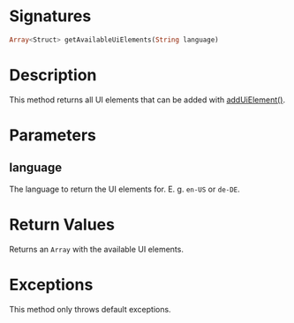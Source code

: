 <!---
{
    "category": "UI",
    "name": "getAvailableUiElements",
    "shortDescription": "Returns UI elements that can be added"
}
--->

# Signatures

```php
Array<Struct> getAvailableUiElements(String language)
```

# Description

This method returns all UI elements that can be added with [addUiElement()](#addUiElement).

# Parameters

## language

The language to return the UI elements for. E. g. `en-US` or `de-DE`.

# Return Values

Returns an `Array` with the available UI elements.

# Exceptions

This method only throws default exceptions.
